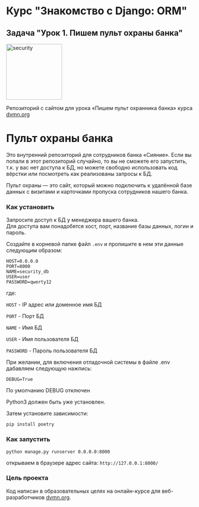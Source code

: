 # Курс "Знакомство с Django: ORM" 
## Задача "Урок 1. Пишем пульт охраны банка"

<img src="https://dvmn.org/media/lessons/Django_1-st_LVl_003.png" alt="security" width="150"/>

Репозиторий с сайтом для урока «Пишем пульт охранника банка» курса [dvmn.org](https://dvmn.org/modules/)

# Пульт охраны банка

Это внутренний репозиторий для сотрудников банка «Сияние».
Если вы попали в этот репозиторий случайно, то вы не сможете его запустить, т.к. у вас нет доступа к БД,
но можете свободно использовать код вёрстки или посмотреть как реализованы запросы к БД.

Пульт охраны — это сайт,
который можно подключить к удалённой базе данных с визитами и карточками пропуска сотрудников нашего банка.

### Как установить

Запросите доступ к БД у менеджера вашего банка.  
Для доступа вам понадобятся хост, порт, название базы данных, логин и пароль.  

Создайте в корневой папке файл `.env` и пропишите в нем эти данные следующим образом:

```
HOST=0.0.0.0
PORT=8000
NAME=security_db
USER=user
PASSWORD=qwerty12
```
где:

`HOST` - IP адрес или доменное имя БД

`PORT` - Порт БД

`NAME` - Имя БД

`USER` - Имя пользователя БД

`PASSWORD` - Пароль пользователя БД

При желании, для включения отладочной системы в файле .env дабавляем следующую нажпись:
```
DEBUG=True
```
По умолчанию DEBUG отключен



Python3 должен быть уже установлен. 

Затем установите зависимости:
```
pip install poetry
```


### Как запустить
```
python manage.py runserver 0.0.0.0:8000
```


открываем в браузере адрес сайта: `http://127.0.0.1:8000/`


### Цель проекта

Код написан в образовательных целях на онлайн-курсе для веб-разработчиков [dvmn.org](https://dvmn.org/).

